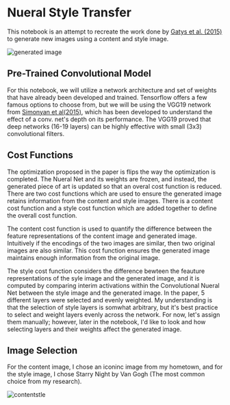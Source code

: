# Nueral Style Transfer

This notebook is an attempt to recreate the work done by [Gatys et al. (2015)](https://arxiv.org/abs/1508.06576) to generate new images using a content and style image.

![generated image](https://user-images.githubusercontent.com/17886837/131258021-be7baa79-1f43-4148-9bf3-d3a7c84f95ed.PNG)

## Pre-Trained Convolutional Model

For this notebook, we will utilize a network architecture and set of weights that have already been developed and trained. Tensorflow offers a few famous options to choose from, but we will be using the VGG19 network from [Simonyan et al(2015)](https://arxiv.org/abs/1409.1556), which has been developed to understand the effect of a conv. net's depth on its performance. The VGG19 proved that deep networks (16-19 layers) can be highly effective with small (3x3) convolutional filters.

## Cost Functions

The optimization proposed in the paper is flips the way the optimization is completed. The Nueral Net and its weights are frozen, and instead, the generated piece of art is updated so that an overal cost function is reduced. There are two cost functions which are used to ensure the generated image retains information from the content and style images. There is a content cost function and a style cost function which are added together to define the overall cost function.

The content cost function is used to quantify the difference between the feature representations of the content image and generated image. Intuitively if the encodings of the two images are similar, then two original images are also similar. This cost function ensures the generated image maintains enough information from the original image.

The style cost function considers the difference bewteen the feauture representations of the syle image and the generated image, and it is computed by comparing interim activations within the Convolutional Nueral Net between the style image and the generated image. In the paper, 5 different layers were selected and evenly weighted. My understanding is that the selection of style layers is somwhat arbitrary, but it's best practice to select and weight layers evenly across the network. For now, let's assign them manually; however, later in the notebook, I'd like to look and how selecting layers and their weights affect the generated image. 

## Image Selection

For the content image, I chose an iconinc image from my hometown, and for the style image, I chose Starry Night by Van Gogh (The most common choice from my research).

![contentstle](https://user-images.githubusercontent.com/17886837/131258010-22a48f1a-c1af-440e-9180-669d03203218.PNG)
